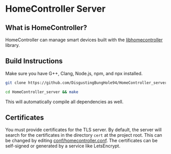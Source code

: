 # HomeController Server

## What is HomeController?

HomeController can manage smart devices built with the [libhomecontroller](https://github.com/DisgustingBungHole94/libhomecontroller) library.

## Build Instructions

Make sure you have G++, Clang, Node.js, npm, and npx installed.

```sh
git clone https://github.com/DisgustingBungHole94/HomeController_server.git --recursive

cd HomeController_server && make
```

This will automatically compile all dependencies as well.

## Certificates

You must provide certificates for the TLS server. By default, the
server will search for the certificates in the directory `cert`
at the project root. This can be changed by editing [conf/homecontroller.conf](https://github.com/DisgustingBungHole94/HomeController_server/blob/master/conf/homecontroller.conf).
The certificates can be self-signed or generated by a service
like LetsEncrypt.